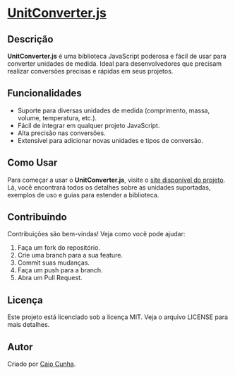 # <a href="https://caiocunha10.github.io/UnitConverter.js/">UnitConverter.js</a>

## Descrição

**UnitConverter.js** é uma biblioteca JavaScript poderosa e fácil de usar para converter unidades de medida. Ideal para desenvolvedores que precisam realizar conversões precisas e rápidas em seus projetos.

## Funcionalidades

- Suporte para diversas unidades de medida (comprimento, massa, volume, temperatura, etc.).
- Fácil de integrar em qualquer projeto JavaScript.
- Alta precisão nas conversões.
- Extensível para adicionar novas unidades e tipos de conversão.

## Como Usar

Para começar a usar o **UnitConverter.js**, visite o <a href="https://caiocunha10.github.io/UnitConverter.js/">site disponível do projeto</a>. Lá, você encontrará todos os detalhes sobre as unidades suportadas, exemplos de uso e guias para estender a biblioteca.

## Contribuindo

Contribuições são bem-vindas! Veja como você pode ajudar:

1. Faça um fork do repositório.
2. Crie uma branch para a sua feature.
3. Commit suas mudanças.
4. Faça um push para a branch.
5. Abra um Pull Request.

## Licença

Este projeto está licenciado sob a licença MIT. Veja o arquivo LICENSE para mais detalhes.

## Autor

Criado por <a href="https://github.com/CaioCunha10" target="_blank">Caio Cunha</a>.
